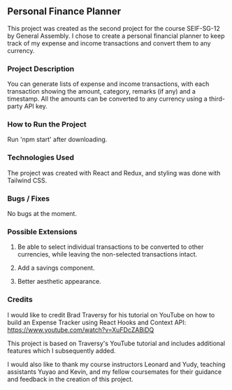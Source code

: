 ## Personal Finance Planner
This project was created as the second project for the course SEIF-SG-12 by General Assembly. I chose to create a personal financial planner to keep track of my expense and income transactions and convert them to any currency.

### Project Description
You can generate lists of expense and income transactions, with each transaction showing the amount, category, remarks (if any) and a timestamp. All the amounts can be converted to any currency using a third-party API key.

### How to Run the Project
Run 'npm start' after downloading.

### Technologies Used
The project was created with React and Redux, and styling was done with Tailwind CSS.

### Bugs / Fixes
No bugs at the moment.

### Possible Extensions
1) Be able to select individual transactions to be converted to other currencies, while leaving the non-selected transactions intact.

2) Add a savings component.

3) Better aesthetic appearance.

### Credits
I would like to credit Brad Traversy for his tutorial on YouTube on how to build an Expense Tracker using React Hooks and Context API: https://www.youtube.com/watch?v=XuFDcZABiDQ

This project is based on Traversy's YouTube tutorial and includes additional features which I subsequently added.

I would also like to thank my course instructors Leonard and Yudy, teaching assistants Yuyao and Kevin, and my fellow coursemates for their guidance and feedback in the creation of this project.